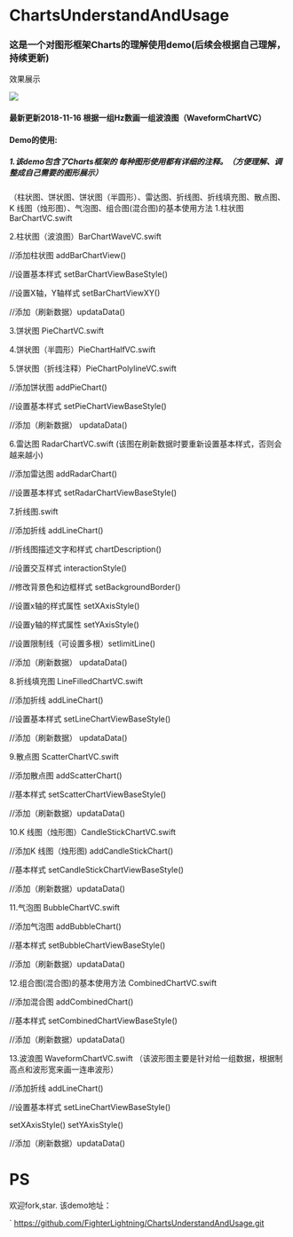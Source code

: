 # ChartsUnderstandAndUsage
### 这是一个对图形框架Charts的理解使用demo(后续会根据自己理解，持续更新)
效果展示
 
 ![](./ChartsUnderstandAndUsage/效果图.gif)


#### 最新更新2018-11-16  根据一组Hz数画一组波浪图（WaveformChartVC）
#### Demo的使用:
##### 1.该demo包含了Charts框架的 每种图形使用都有详细的注释。（方便理解、调整成自己需要的图形展示）
（柱状图、饼状图、饼状图（半圆形）、雷达图、折线图、折线填充图、散点图、K 线图（烛形图）、气泡图、组合图(混合图)的基本使用方法
1.柱状图 BarChartVC.swift

2.柱状图（波浪图）BarChartWaveVC.swift

//添加柱状图   addBarChartView()

//设置基本样式   setBarChartViewBaseStyle()

//设置X轴，Y轴样式   setBarChartViewXY()

//添加（刷新数据）updataData()

3.饼状图  PieChartVC.swift

4.饼状图（半圆形）PieChartHalfVC.swift

5.饼状图（折线注释）PieChartPolylineVC.swift

//添加饼状图   addPieChart()

//设置基本样式   setPieChartViewBaseStyle()

 //添加（刷新数据） updataData()

6.雷达图   RadarChartVC.swift (该图在刷新数据时要重新设置基本样式，否则会越来越小)

 //添加雷达图  addRadarChart()

//设置基本样式   setRadarChartViewBaseStyle()

7.折线图.swift

//添加折线   addLineChart()

 //折线图描述文字和样式  chartDescription()

 //设置交互样式  interactionStyle()

 //修改背景色和边框样式  setBackgroundBorder()

 //设置x轴的样式属性 setXAxisStyle()

 //设置y轴的样式属性 setYAxisStyle()

 //设置限制线（可设置多根）setlimitLine()

//添加（刷新数据） updataData()

8.折线填充图   LineFilledChartVC.swift

//添加折线  addLineChart()

 //设置基本样式   setLineChartViewBaseStyle()

//添加（刷新数据） updataData()

9.散点图 ScatterChartVC.swift

 //添加散点图    addScatterChart()

 //基本样式     setScatterChartViewBaseStyle()

 //添加（刷新数据）updataData()

10.K 线图（烛形图）CandleStickChartVC.swift

 //添加K 线图（烛形图)    addCandleStickChart()

 //基本样式     setCandleStickChartViewBaseStyle()

 //添加（刷新数据）updataData()

11.气泡图  BubbleChartVC.swift

//添加气泡图 addBubbleChart()

//基本样式 setBubbleChartViewBaseStyle()

 //添加（刷新数据）updataData()

12.组合图(混合图)的基本使用方法 CombinedChartVC.swift

//添加混合图   addCombinedChart()

//基本样式 setCombinedChartViewBaseStyle()

 //添加（刷新数据）updataData()

13.波浪图 WaveformChartVC.swift （该波形图主要是针对给一组数据，根据制高点和波形宽来画一连串波形）

//添加折线 addLineChart()

//设置基本样式  setLineChartViewBaseStyle()

   setXAxisStyle()   setYAxisStyle()

 //添加（刷新数据）updataData()
 
 
# PS

 欢迎fork,star.
 该demo地址：
 
 `
https://github.com/FighterLightning/ChartsUnderstandAndUsage.git

